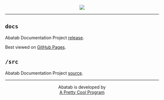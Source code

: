 <div align="center">

![](../Abatab-Documentation-Project/.github/resources/images/logos/AbatabDocumentationProjectLogo.png)

</div>

***

## `docs`

Abatab Documentation Project [release](../Abatab-Documentation-Project/docs/).

Best viewed on [GitHub Pages](https://spectrum-health-systems.github.io/Abatab-Documentation-Project/).

## `/src`

Abatab Documentation Project [source](../Abatab-Documentation-Project/src/).

***

<div align="center">

  Abatab is developed by<br>
  [A Pretty Cool Program](https://github.com/APrettyCoolProgram)

</div>